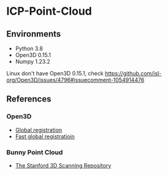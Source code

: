 # ICP-Point-Cloud
## Environments
 - Python 3.8
 - Open3D 0.15.1
 - Numpy 1.23.2
 
 Linux don't have Open3D 0.15.1, check https://github.com/isl-org/Open3D/issues/4796#issuecomment-1054914476
 
## References
### Open3D
 - [Global registration](http://www.open3d.org/docs/release/tutorial/pipelines/global_registration.html#Global-registration)
 - [Fast global registratioin](http://www.open3d.org/docs/release/tutorial/pipelines/global_registration.html#Fast-global-registration)
  
### Bunny Point Cloud
 - [The Stanford 3D Scanning Repository](https://graphics.stanford.edu/data/3Dscanrep/)
